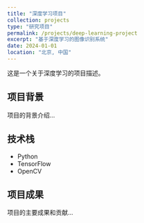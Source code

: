 ```yaml
---
title: "深度学习项目"
collection: projects
type: "研究项目"
permalink: /projects/deep-learning-project
excerpt: "基于深度学习的图像识别系统"
date: 2024-01-01
location: "北京, 中国"
---
```


这是一个关于深度学习的项目描述。

## 项目背景
项目的背景介绍...

## 技术栈
- Python
- TensorFlow
- OpenCV

## 项目成果
项目的主要成果和贡献...
